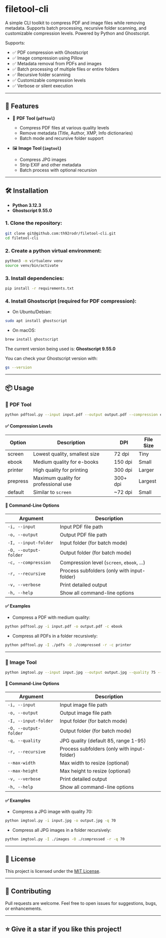 # filetool-cli

A simple CLI toolkit to compress PDF and image files while removing metadata. Supports batch processing, recursive folder scanning, and customizable compression levels. Powered by Python and Ghostscript.

Supports:
- ✅ PDF compression with Ghostscript
- ✅ Image compression using Pillow
- ✅ Metadata removal from PDFs and images
- ✅ Batch processing of multiple files or entire folders
- ✅ Recursive folder scanning
- ✅ Customizable compression levels
- ✅ Verbose or silent execution

---

## 🚀 Features

- 📄 **PDF Tool (`pdftool`)**
  - Compress PDF files at various quality levels
  - Remove metadata (Title, Author, XMP, Info dictionaries)
  - Batch mode and recursive folder support

- 🖼️ **Image Tool (`imgtool`)**
  - Compress JPG images
  - Strip EXIF and other metadata
  - Batch process with optional recursion

---

## 🛠️ Installation

- **Python 3.12.3**
- **Ghostscript 9.55.0**

### 1. Clone the repository:

```bash
git clone git@github.com:th92rodr/filetool-cli.git
cd filetool-cli
```

### 2. Create a python virtual environment:

```bash
python3 -m virtualenv venv
source venv/bin/activate
```

### 3. Install dependencies:

```bash
pip install -r requirements.txt
```

### 4. Install Ghostscript (required for PDF compression):

- On Ubuntu/Debian:

```bash
sudo apt install ghostscript
```

- On macOS:

```bash
brew install ghostscript
```

The current version being used is: **Ghostscript 9.55.0**

You can check your Ghostscript version with:

```bash
gs --version
```

---

## 📦 Usage

### 🔹 PDF Tool

```bash
python pdftool.py --input input.pdf --output output.pdf --compression ebook --verbose
```

#### ✅ Compression Levels

| Option    | Description                               | DPI      | File Size  |
|-----------|-------------------------------------------|----------|------------|
| screen    | Lowest quality, smallest size             | 72 dpi   | Tiny       |
| ebook     | Medium quality for e-books                | 150 dpi  | Small      |
| printer   | High quality for printing                 | 300 dpi  | Larger     |
| prepress  | Maximum quality for professional use      | 300+ dpi | Largest    |
| default   | Similar to `screen`                       | ~72 dpi  | Small      |

#### 🔧 Command-Line Options

| Argument              | Description                                  |
|-----------------------|----------------------------------------------|
| `-i, --input`         | Input PDF file path                          |
| `-o, --output`        | Output PDF file path                         |
| `-I, --input-folder`  | Input folder (for batch mode)                |
| `-O, --output-folder` | Output folder (for batch mode)               |
| `-c, --compression`   | Compression level (`screen`, `ebook`, ...)   |
| `-r, --recursive`     | Process subfolders (only with input-folder)  |
| `-v, --verbose`       | Print detailed output                        |
| `-h, --help`          | Show all command-line options                |

#### ✅ Examples

- Compress a PDF with medium quality:

```bash
python pdftool.py -i input.pdf -o output.pdf -c ebook
```

- Compress all PDFs in a folder recursively:

```bash
python pdftool.py -I ./pdfs -O ./compressed -r -c printer
```

---

### 🔹 Image Tool

```bash
python imgtool.py --input input.jpg --output output.jpg --quality 75 --verbose
```

#### 🔧 Command-Line Options

| Argument              | Description                                  |
|-----------------------|----------------------------------------------|
| `-i, --input`         | Input image file path                        |
| `-o, --output`        | Output image file path                       |
| `-I, --input-folder`  | Input folder (for batch mode)                |
| `-O, --output-folder` | Output folder (for batch mode)               |
| `-q, --quality`       | JPG quality (default 85, range 1-95)         |
| `-r, --recursive`     | Process subfolders (only with input-folder)  |
| `--max-width`         | Max width to resize (optional)               |
| `--max-height`        | Max height to resize (optional)              |
| `-v, --verbose`       | Print detailed output                        |
| `-h, --help`          | Show all command-line options                |

#### ✅ Examples

- Compress a JPG image with quality 70:

```bash
python imgtool.py -i input.jpg -o output.jpg -q 70
```

- Compress all JPG images in a folder recursively:

```bash
python imgtool.py -I ./images -O ./compressed -r -q 70
```

---

## 📄 License

This project is licensed under the [MIT License](LICENSE.md).

---

## 🤝 Contributing

Pull requests are welcome. Feel free to open issues for suggestions, bugs, or enhancements.

---

## ⭐️ Give it a star if you like this project!
